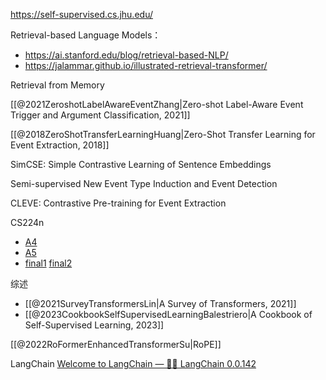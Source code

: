 https://self-supervised.cs.jhu.edu/

Retrieval-based Language Models：
- https://ai.stanford.edu/blog/retrieval-based-NLP/
- https://jalammar.github.io/illustrated-retrieval-transformer/

Retrieval from Memory


[[@2021ZeroshotLabelAwareEventZhang|Zero-shot Label-Aware Event Trigger and Argument Classification, 2021]]

[[@2018ZeroShotTransferLearningHuang|Zero-Shot Transfer Learning for Event Extraction, 2018]]

SimCSE: Simple Contrastive Learning of Sentence Embeddings

Semi-supervised New Event Type Induction and Event Detection

CLEVE: Contrastive Pre-training for Event Extraction

CS224n
- [A4](https://web.stanford.edu/class/archive/cs/cs224n/cs224n.1214/assignments/a4.pdf)
- [A5](https://web.stanford.edu/class/archive/cs/cs224n/cs224n.1214/assignments/a5.pdf)
- [final1](https://web.stanford.edu/class/archive/cs/cs224n/cs224n.1214/project/default-final-project-handout-squad-track.pdf) [final2](https://web.stanford.edu/class/archive/cs/cs224n/cs224n.1214/project/default-final-project-handout-robustqa-track.pdf)

综述
- [[@2021SurveyTransformersLin|A Survey of Transformers, 2021]]
- [[@2023CookbookSelfSupervisedLearningBalestriero|A Cookbook of Self-Supervised Learning, 2023]]


[[@2022RoFormerEnhancedTransformerSu|RoPE]]

LangChain [Welcome to LangChain — 🦜🔗 LangChain 0.0.142](https://python.langchain.com/en/latest/index.html)

